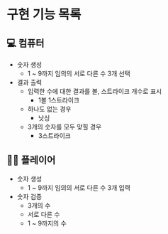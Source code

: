 # 구현 기능 목록

## 💻 컴퓨터

- 숫자 생성
    - 1 ~ 9까지 임의의 서로 다른 수 3개 선택
- 결과 출력
    - 입력한 수에 대한 결과를 볼, 스트라이크 개수로 표시
        - 1볼 1스트라이크
    - 하나도 없는 경우
        - 낫싱
    - 3개의 숫자를 모두 맞힐 경우
        - 3스트라이크

## 👨‍💻 플레이어

- 숫자 생성
    - 1 ~ 9까지 임의의 서로 다른 수 3개 입력
- 숫자 검증
    - 3개의 수
    - 서로 다른 수
    - 1 ~ 9까지의 수